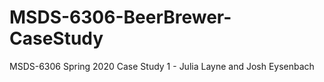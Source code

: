 # MSDS-6306-BeerBrewer-CaseStudy
MSDS-6306 Spring 2020 Case Study 1 - Julia Layne and Josh Eysenbach 
